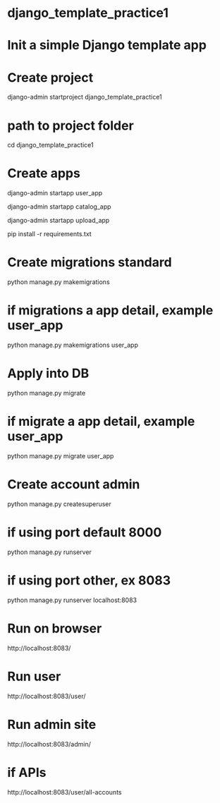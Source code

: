 # django_template_practice1
# Init a simple Django template app
# Create project
django-admin startproject django_template_practice1

# path to project folder
cd django_template_practice1

# Create apps
django-admin startapp user_app

django-admin startapp catalog_app

django-admin startapp upload_app

pip install -r requirements.txt

# Create migrations standard
python manage.py makemigrations
# if migrations a app detail, example user_app
python manage.py makemigrations user_app

# Apply into DB
python manage.py migrate
# if migrate a app detail, example user_app
python manage.py migrate user_app

# Create account admin
python manage.py createsuperuser

# if using port default 8000
python manage.py runserver
# if using port other, ex 8083
python manage.py runserver localhost:8083

# Run on browser
http://localhost:8083/

# Run user
http://localhost:8083/user/

# Run admin site
http://localhost:8083/admin/

# if APIs
http://localhost:8083/user/all-accounts

